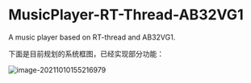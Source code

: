 # MusicPlayer-RT-Thread-AB32VG1
A music player based on RT-thread and AB32VG1.



下面是目前规划的系统框图，已经实现部分功能：

![image-20211010155216979](https://gitee.com/Eureka1024/my-image-hosting-service/raw/master/img/202110101552470.png)


